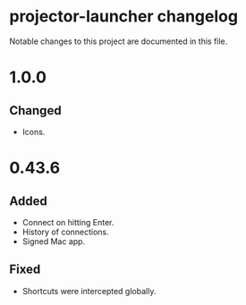 # projector-launcher changelog

Notable changes to this project are documented in this file.

# 1.0.0

## Changed

- Icons.

# 0.43.6

## Added

- Connect on hitting Enter.
- History of connections.
- Signed Mac app.

## Fixed

- Shortcuts were intercepted globally.
